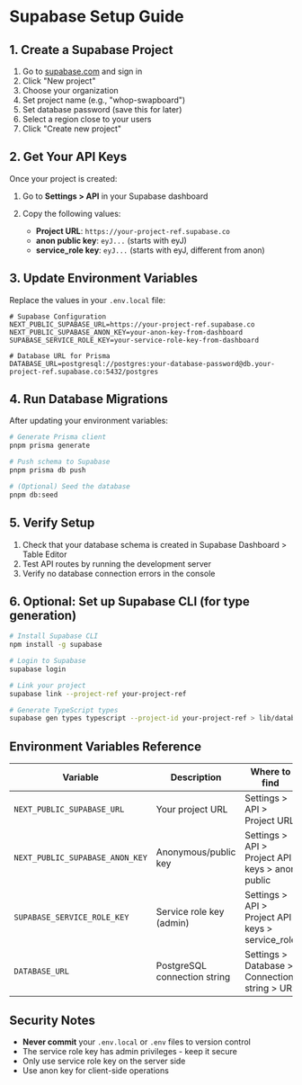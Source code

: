 # Supabase Setup Guide

## 1. Create a Supabase Project

1. Go to [supabase.com](https://supabase.com) and sign in
2. Click "New project"
3. Choose your organization
4. Set project name (e.g., "whop-swapboard")
5. Set database password (save this for later)
6. Select a region close to your users
7. Click "Create new project"

## 2. Get Your API Keys

Once your project is created:

1. Go to **Settings > API** in your Supabase dashboard
2. Copy the following values:

   - **Project URL**: `https://your-project-ref.supabase.co`
   - **anon public key**: `eyJ...` (starts with eyJ)
   - **service_role key**: `eyJ...` (starts with eyJ, different from anon)

## 3. Update Environment Variables

Replace the values in your `.env.local` file:

```env
# Supabase Configuration
NEXT_PUBLIC_SUPABASE_URL=https://your-project-ref.supabase.co
NEXT_PUBLIC_SUPABASE_ANON_KEY=your-anon-key-from-dashboard
SUPABASE_SERVICE_ROLE_KEY=your-service-role-key-from-dashboard

# Database URL for Prisma
DATABASE_URL=postgresql://postgres:your-database-password@db.your-project-ref.supabase.co:5432/postgres
```

## 4. Run Database Migrations

After updating your environment variables:

```bash
# Generate Prisma client
pnpm prisma generate

# Push schema to Supabase
pnpm prisma db push

# (Optional) Seed the database
pnpm db:seed
```

## 5. Verify Setup

1. Check that your database schema is created in Supabase Dashboard > Table Editor
2. Test API routes by running the development server
3. Verify no database connection errors in the console

## 6. Optional: Set up Supabase CLI (for type generation)

```bash
# Install Supabase CLI
npm install -g supabase

# Login to Supabase
supabase login

# Link your project
supabase link --project-ref your-project-ref

# Generate TypeScript types
supabase gen types typescript --project-id your-project-ref > lib/database.types.ts
```

## Environment Variables Reference

| Variable | Description | Where to find |
|----------|-------------|---------------|
| `NEXT_PUBLIC_SUPABASE_URL` | Your project URL | Settings > API > Project URL |
| `NEXT_PUBLIC_SUPABASE_ANON_KEY` | Anonymous/public key | Settings > API > Project API keys > anon public |
| `SUPABASE_SERVICE_ROLE_KEY` | Service role key (admin) | Settings > API > Project API keys > service_role |
| `DATABASE_URL` | PostgreSQL connection string | Settings > Database > Connection string > URI |

## Security Notes

- **Never commit** your `.env.local` or `.env` files to version control
- The service role key has admin privileges - keep it secure
- Only use service role key on the server side
- Use anon key for client-side operations
